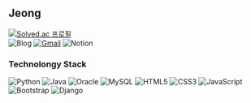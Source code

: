 ## Jeong
[![Solved.ac
프로필](http://mazassumnida.wtf/api/mini/generate_badge?boj=5jeon9u)](https://solved.ac/5jeon9u)<br>
![Blog](https://img.shields.io/badge/Blog-181717?style=flat&logo=gitHub&logoColor=white) [![Gmail](https://img.shields.io/badge/Gmail-EA4335?style=flat&logo=Gmail&logoColor=white)](mailto:5jeon9u@gmail.com) ![Notion](https://img.shields.io/badge/Notion-000000?style=flat&logo=Notion&logoColor=white)

### Technolongy Stack
![Python](https://img.shields.io/badge/Python-3776AB?style=flat&logo=Python&logoColor=white) ![Java](https://img.shields.io/badge/Java-007396?style=flat&logo=Java&logoColor=white)  ![Oracle](https://img.shields.io/badge/Oracle-F80000?style=flat&logo=Oracle&logoColor=white) ![MySQL](https://img.shields.io/badge/MySQL-4479A1?style=flat&logo=MySQL&logoColor=white) ![HTML5](https://img.shields.io/badge/HTML-E34F26?style=flat&logo=HTML5&logoColor=white) ![CSS3](https://img.shields.io/badge/CSS-1572B6?style=flat&logo=CSS3&logoColor=white)
![JavaScript](https://img.shields.io/badge/JavaScript-F7DF1E?style=flat&logo=JavaScript&logoColor=white) ![Bootstrap](https://img.shields.io/badge/Bootstrap-7952B3?style=flat&logo=Bootstrap&logoColor=white) ![Django](https://img.shields.io/badge/Django-092E20?style=flat&logo=Django&logoColor=white)
